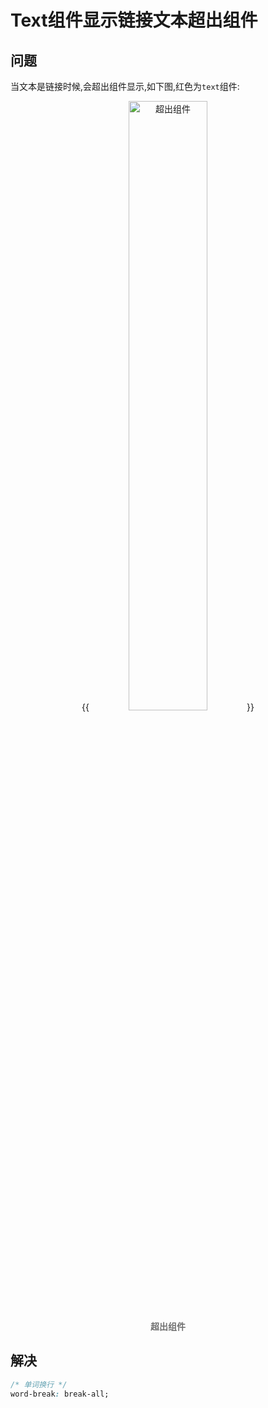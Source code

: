 # Text组件显示链接文本超出组件

<!--more-->
## 问题
当文本是链接时候,会超出组件显示,如下图,红色为`text`组件:
<center>
{{<image src="https://cdn.jsdelivr.net/gh/andy90s/blog-image@master/blog/images/202305311318757.png" title="超出组件" width="50%">}}
<div style="color:#717171;font-size:14px;font-weight:normal"> <b> 超出组件 </b>  </div>
</center>

## 解决
```css
/* 单词换行 */
word-break: break-all;
```
